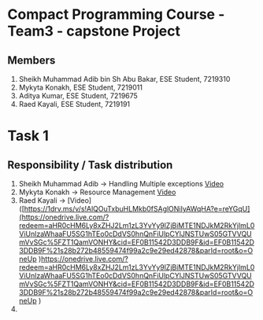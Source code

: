 # Compact Programming Course - Team3 - capstone Project

## Members
1. Sheikh Muhammad Adib bin Sh Abu Bakar, ESE Student, 7219310
2. Mykyta Konakh, ESE Student, 7219011
3. Aditya Kumar, ESE Student, 7219675
4. Raed Kayali, ESE Student, 7219191

# Task 1
## Responsibility / Task distribution
1. Sheikh Muhammad Adib -> Handling Multiple exceptions [Video](https://1drv.ms/v/s!AlQOuTxbuHLMkb0fSAglONiIyAWqHA?e=reYGqU)
2. Mykyta Konakh -> Resource Management [Video](https://1drv.ms/f/s!AnvqoDuBDuM6yA97OBLlwiGAToMR?e=QFqUsa)
3. Raed Kayali -> [Video]([https://1drv.ms/v/s!AlQOuTxbuHLMkb0fSAglONiIyAWqHA?e=reYGqU](https://onedrive.live.com/?redeem=aHR0cHM6Ly8xZHJ2Lm1zL3YvYy9lZjBiMTE1NDJkM2RkYjlmL0ViUnlzaWhaaFU5SG1hTEo0cDdVS0hnQnFiUlpCYlJNSTUwS05GTVVQUmVvSGc%5FZT1QamVONHY&cid=EF0B11542D3DDB9F&id=EF0B11542D3DDB9F%21s28b272b48559474f99a2c9e29ed42878&parId=root&o=OneUp
)https://onedrive.live.com/?redeem=aHR0cHM6Ly8xZHJ2Lm1zL3YvYy9lZjBiMTE1NDJkM2RkYjlmL0ViUnlzaWhaaFU5SG1hTEo0cDdVS0hnQnFiUlpCYlJNSTUwS05GTVVQUmVvSGc%5FZT1QamVONHY&cid=EF0B11542D3DDB9F&id=EF0B11542D3DDB9F%21s28b272b48559474f99a2c9e29ed42878&parId=root&o=OneUp
)
4. 


